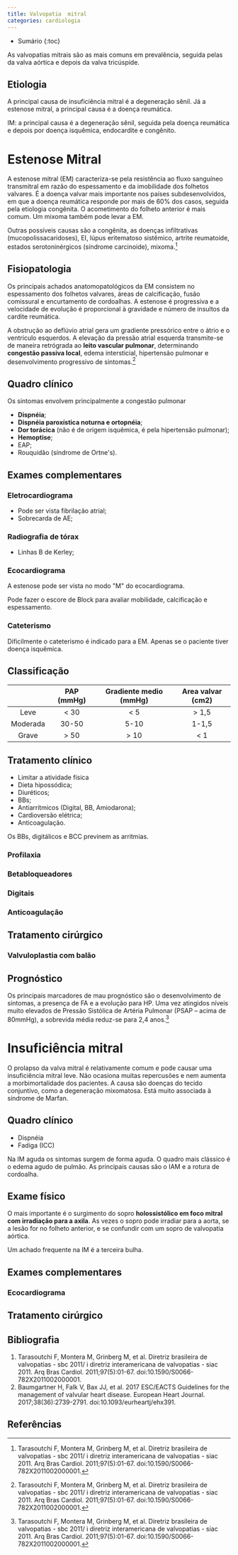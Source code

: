 ```yaml
---
title: Valvopatia  mitral
categories: cardiologia
---
```


* Sumário
{:toc}

As valvopatias mitrais são as mais comuns em prevalência, seguida  pelas da valva aórtica e depois da valva tricúspide.

## Etiologia

A principal causa de insuficiência mitral é a degeneração sênil. Já a estenose mitral, a principal causa é a doença reumática.

IM: a principal causa é a degeneração sênil, seguida pela doença reumática e depois por doença isquêmica, endocardite e congênito.

# Estenose Mitral

A estenose mitral (EM) caracteriza-se pela resistência ao fluxo sanguíneo transmitral em razão do espessamento e da imobilidade dos folhetos valvares. É a doença valvar mais importante nos países subdesenvolvidos, em que a doença reumática responde por mais de 60% dos casos, seguida pela etiologia congênita. O acometimento do folheto anterior é mais comum. Um mixoma também pode levar a EM.

Outras possíveis causas são a congênita, as doenças infiltrativas (mucopolissacaridoses), EI, lúpus eritematoso sistêmico, artrite reumatoide, estados serotoninérgicos (síndrome carcinoide), mixoma.[^diretriz2007]

## Fisiopatologia

Os principais achados anatomopatológicos da EM consistem no espessamento dos folhetos valvares, áreas de calcificação, fusão comissural e encurtamento de cordoalhas. A estenose é progressiva e a velocidade de evolução é proporcional à gravidade e número de insultos da cardite reumática.

A obstrução ao deflúvio atrial gera um gradiente pressórico entre o átrio e o ventrículo esquerdos. A
elevação da pressão atrial esquerda transmite-se de maneira retrógrada ao **leito vascular pulmonar**, determinando **congestão passiva local**, edema intersticial, hipertensão pulmonar e desenvolvimento progressivo de sintomas.[^diretriz2007]

## Quadro clínico

Os sintomas envolvem principalmente a congestão pulmonar

* **Dispnéia**;
* **Dispnéia paroxística noturna e ortopnéia**;
* **Dor torácica** (não é de origem isquêmica, é pela hipertensão pulmonar);
* **Hemoptise**;
* EAP;
* Rouquidão (síndrome de Ortne's).

## Exames complementares

### Eletrocardiograma

* Pode ser vista fibrilação atrial;
* Sobrecarda de AE;

### Radiografia de tórax

* Linhas B de Kerley;

### Ecocardiograma

A estenose pode ser vista no modo "M" do ecocardiograma.

Pode fazer o escore de Block para avaliar mobilidade, calcificação e espessamento.

### Cateterismo

Dificilmente o cateterismo é indicado para a EM. Apenas se o paciente tiver doença isquêmica.

## Classificação

|   | PAP (mmHg) | Gradiente medio (mmHg) | Area valvar (cm2) |
|:----:|:----:|:----:|:----:|
| Leve | < 30 | < 5 | > 1,5 |
|  Moderada | 30-50 | 5-10 | 1-1,5 |
| Grave | > 50 | > 10 | < 1 |

## Tratamento clínico

* Limitar a atividade física
* Dieta hipossódica;
* Diuréticos;
* BBs;
* Antiarrítmicos (Digital, BB, Amiodarona);
* Cardioversão elétrica;
* Anticoagulação.

Os BBs, digitálicos e BCC previnem as arritmias.

### Profilaxia

### Betabloqueadores

### Digitais

### Anticoagulação

## Tratamento cirúrgico

### Valvuloplastia com balão

## Prognóstico

Os principais marcadores de mau prognóstico são o desenvolvimento de sintomas, a presença de FA e a evolução para HP. Uma vez atingidos níveis muito elevados de Pressão Sistólica de Artéria Pulmonar (PSAP – acima de 80mmHg), a sobrevida média reduz-se para 2,4 anos.[^diretriz2007]

# Insuficiência mitral

O prolapso da valva mitral é relativamente comum e pode causar uma insuficiência mitral leve. Não ocasiona muitas repercusões e nem aumenta a morbimortalidade dos pacientes. A causa são doenças do tecido conjuntivo, como a degeneração mixomatosa. Está muito associada à síndrome de Marfan.



## Quadro clínico

* Dispnéia
* Fadiga (ICC)

Na IM aguda os sintomas surgem de forma aguda. O quadro mais clássico é o edema agudo de pulmão. As principais causas são o IAM e a rotura de cordoalha.

## Exame físico

O mais importante é o surgimento do sopro **holossistólico em foco mitral com irradiação para a axila**. As vezes o sopro pode irradiar para a aorta, se a lesão for no folheto anterior, e se confundir com um sopro de valvopatia aórtica.

Um achado frequente na IM é a terceira bulha.

## Exames complementares

### Ecocardiograma

## Tratamento cirúrgico

## Bibliografia

1. Tarasoutchi F, Montera M, Grinberg M, et al. Diretriz brasileira de valvopatias - sbc 2011/ i diretriz interamericana de valvopatias - siac 2011. Arq Bras Cardiol. 2011;97(5):01-67. doi:10.1590/S0066-782X2011002000001.
2. Baumgartner H, Falk V, Bax JJ, et al. 2017 ESC/EACTS Guidelines for the management of valvular heart disease. European Heart Journal. 2017;38(36):2739-2791. doi:10.1093/eurheartj/ehx391.

## Referências

[^diretriz2007]: Tarasoutchi F, Montera M, Grinberg M, et al. Diretriz brasileira de valvopatias - sbc 2011/ i diretriz interamericana de valvopatias - siac 2011. Arq Bras Cardiol. 2011;97(5):01-67. doi:10.1590/S0066-782X2011002000001.